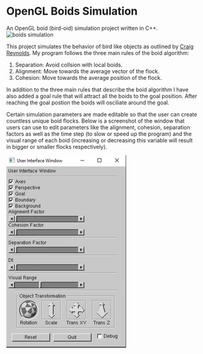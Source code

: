 # OpenGL Boids Simulation
An OpenGL boid (bird-oid) simulation project written in C++.
![boids simulation](./Images/boids_running.gif)

This project simulates the behavior of bird like objects as outlined by [Craig Reynolds](http://www.red3d.com/cwr/).
My program follows the three main rules of the boid algorithm:

1. Separation: Avoid collsion with local boids.
2. Alignment: Move towards the average vector of the flock.
3. Cohesion: Move towards the average position of the flock.

In addition to the three main rules that describe the boid algorithm I have also added a goal rule that will attract all the boids to the goal position. After reaching the goal postion the boids will osciliate around the goal.

Certain simulation parameters are made editable so that the user can create countless unique boid flocks. Below is a screenshot of the window that users can use to edit parameters like the alignment, cohesion, separation factors as well as the time step (to slow or speed up the program) and the visual range of each boid (increasing or decreasing this variable will result in bigger or smaller flocks respectively).

![user interface window](./Images/edit_window.PNG)


